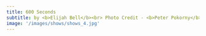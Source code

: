 ```yaml
---
title: 600 Seconds
subtitle: by <b>Elijah Bell</b><br> Photo Credit - <b>Peter Pokorny</b></br>
image: '/images/shows/shows_4.jpg'
---
```

